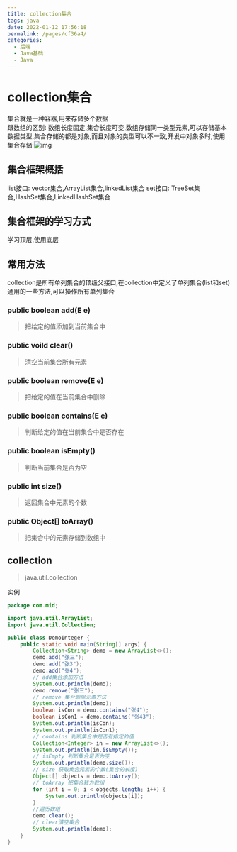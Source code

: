 ```yaml
---
title: collection集合
tags: java
date: 2022-01-12 17:56:18
permalink: /pages/cf36a4/
categories: 
  - 后端
  - Java基础
  - Java
---
```

# collection集合
集合就是一种容器,用来存储多个数据   
跟数组的区别: 数组长度固定,集合长度可变,数组存储同一类型元素,可以存储基本数据类型,集合存储的都是对象,而且对象的类型可以不一致,开发中对象多时,使用集合存储
![img](/img/jihe.png)

## 集合框架概括
list接口: vector集合,ArrayList集合,linkedList集合
set接口: TreeSet集合,HashSet集合,LinkedHashSet集合

## 集合框架的学习方式
学习顶层,使用底层

## 常用方法
collection是所有单列集合的顶级父接口,在collection中定义了单列集合(list和set)通用的一些方法,可以操作所有单列集合

### public boolean add(E e)
> 把给定的值添加到当前集合中

### public voild clear()
> 清空当前集合所有元素

### public boolean remove(E e)
> 把给定的值在当前集合中删除

### public boolean contains(E e)
> 判断给定的值在当前集合中是否存在

### public boolean isEmpty()
> 判断当前集合是否为空

### public int size()
> 返回集合中元素的个数

### public Object[] toArray()
> 把集合中的元素存储到数组中

## collection
> java.util.collection

实例
```java
package com.mid;

import java.util.ArrayList;
import java.util.Collection;

public class DemoInteger {
    public static void main(String[] args) {
        Collection<String> demo = new ArrayList<>();
        demo.add("张三");
        demo.add("张3");
        demo.add("张4");
        // add集合添加方法
        System.out.println(demo);
        demo.remove("张三");
        // remove 集合删除元素方法
        System.out.println(demo);
        boolean isCon = demo.contains("张4");
        boolean isCon1 = demo.contains("张43");
        System.out.println(isCon);
        System.out.println(isCon1);
        // contains 判断集合中是否有指定的值
        Collection<Integer> in = new ArrayList<>();
        System.out.println(in.isEmpty());
        // isEmpty 判断集合是否为空
        System.out.println(demo.size());
        // size 获取集合元素的个数(集合的长度)
        Object[] objects = demo.toArray();
        // toArray 把集合转为数组
        for (int i = 0; i < objects.length; i++) {
            System.out.println(objects[i]);
        }
        //遍历数组
        demo.clear();
        // clear清空集合
        System.out.println(demo);
    }
}

```


